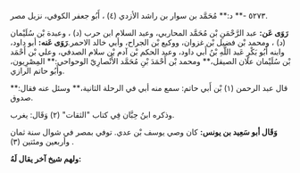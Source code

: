 ٥٢٧٣ -** د:** مُحَمَّد بن سوار بن راشد الأزدي (٤) ، أَبُو جعفر الكوفي، نزيل مصر.

**رَوَى عَن:** عبد الرَّحْمَنِ بْن مُحَمَّد المحاربي، وعبد السلام ابن حرب (د) ، وعبدة بْن سُلَيْمان (د) ، ومحمد بْن فضيل بْن غزوان، ووكيع بْن الجراح، وأبي خالد الاحمر.**رَوَى عَنه:** أبو داود، وابنه أَبُو بَكْرٍ عَبد اللَّهِ بْنُ أَبي داود، وعبد الحكم بْن آدم بْن سلام الصدفي، وعلي بْن أَحْمَد بْن سُلَيْمان علان الصيقل،** ومحمد بْن أَحْمَدَ بْنِ مُحَمَّد الأَنْصارِيّ الوحواحي:** المِصْرِيون، وأَبُو حاتم الرازي.

قال عبد الرحمن (١) بْن أَبي حاتم: سمع منه أبي في الرحلة الثانية،** وسئل عنه فقال:** صدوق.

وذكره ابنُ حِبَّان فِي كتاب "الثقات" (٢) وَقَال: يغرب.

**وَقَال أبو سَعِيد بن يونس:** كان وصي يوسف بْن عدي. توفي بمصر في شوال سنة ثمان وأربعين ومئتين (٣) .

**ولهم شيخ آخر يقال لَهُ:**